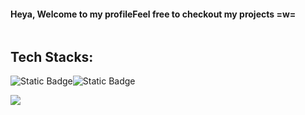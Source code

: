 <div style="
    display: flex;
    justify-conten: center;
    text-align: center;
    ">
    <h4>Heya, Welcome to my profile</h4>
    <h4>Feel free to checkout my projects =w=</h4>
</div>

## Tech Stacks:
![Static Badge](https://img.shields.io/badge/nextjs-%231c0626?style=flat&logo=next.js)![Static Badge](https://img.shields.io/badge/react-%231c0626?style=flat&logo=react)


![](https://github-readme-stats.vercel.app/api/top-langs/?username=MystiaFin&theme=dark&hide_border=false&include_all_commits=false&count_private=false&layout=compact)
